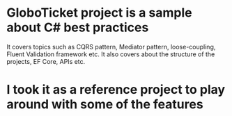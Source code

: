 # GloboTicket project is a sample about C# best practices
It covers topics such as CQRS pattern, Mediator pattern, loose-coupling, Fluent Validation framework etc.
It also covers about the structure of the projects, EF Core, APIs etc.

# I took it as a reference project to play around with some of the features
